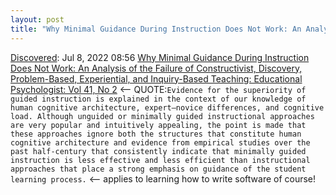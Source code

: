 ```yaml
---
layout: post
title: "Why Minimal Guidance During Instruction Does Not Work: An Analysis of the Failure of Constructivist, Discovery, Problem-Based, Experiential, and Inquiry-Based Teaching: Educational Psychologist: Vol 41, No 2"
---
```

[Discovered](http://rolandtanglao.com/2020/07/29/p1-blogthis-checkvist-list-links-to-blog/): Jul 8, 2022 08:56  [Why Minimal Guidance During Instruction Does Not Work: An Analysis of the Failure of Constructivist, Discovery, Problem-Based, Experiential, and Inquiry-Based Teaching: Educational Psychologist: Vol 41, No 2](https://www.tandfonline.com/doi/abs/10.1207/s15326985ep4102_1) <-- QUOTE:`Evidence for the superiority of guided instruction is explained in the context of our knowledge of human cognitive architecture, expert–novice differences, and cognitive load. Although unguided or minimally guided instructional approaches are very popular and intuitively appealing, the point is made that these approaches ignore both the structures that constitute human cognitive architecture and evidence from empirical studies over the past half-century that consistently indicate that minimally guided instruction is less effective and less efficient than instructional approaches that place a strong emphasis on guidance of the student learning process.` <-- applies to learning how to write software of course!
